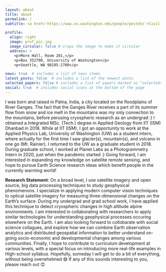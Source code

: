 ```yaml
---
layout: about
title: about
permalink: /
subtitle: <a href='https://www.ce.washington.edu/people/postdoc'>Civil & Environmental Engineering, University of Washington</a>.<br>Ice, Images, Pixels.<br>precision-topography

profile:
  align: right
  image: prof_pic.jpg
  image_circular: false # crops the image to make it circular
  address: >
    <p>More Hall, Room 201,</p>
    <p>Box 352700, University of Washington</p>
    <p>Seattle, WA 98195-2700</p>

news: true  # includes a list of news items
latest_posts: false  # includes a list of the newest posts
selected_papers: false # includes a list of papers marked as "selected={true}"
social: true  # includes social icons at the bottom of the page
---
```


I was born and raised in Patna, India, a city located on the floodplains of River Ganges. The fact that the Ganges River receives a part of its summer flow from snow and ice melt in the mountains was my only connection to the mountains, before perusing cryospheric research as an undergrad :) I obtained a Integrated MSc. (Tech.) degree in Applied Geology from IIT (ISM) Dhanbad in 2018. While at IIT (ISM), I got an opportunity to work at the Applied Physics Lab, University of Washington (UW) as a student intern, where actually for the first time I saw glacier(s), mountain(s), and volcano in one go (Mt. Rainier). I returned to the UW as a graduate student in 2018. During graduate school, I worked at Planet Labs as a Photogrammetry Intern in 2020, just when the pandemic started :) Going forward, I am interested in expanding my knowledge on satellite remote sensing, and hope to pursue Earth Science research ideas which benefit people in the currently warming world!


<strong>Research Statement</strong><span>&#58;</span> On a broad level, I use satellite imagery and open source, big data processing techniques to study geophysical phenomenons. I specialize in applying modern computer vision techniques to optical satellite imagery for measuring three-dimensional changes on the Earth’s surface. During my undergrad and grad school work, I have applied this technique to detect cryospheric changes in high altitude alpine environments. I am interested in collaborating with researchers to apply similar technologies for understanding geophysical processes occuring elsewhere on the Earth. I am also looking forward to collobarate with social science collagues, and explore how we can combine Earth observation analytics and distributed geospatial information to better understand on-going socio-economic and developmental changes among various communities. Finally, I hope to contribute to curriculum development at various levels, with a special focus on introducing more real-life examples in High-school syllabus. Hopefully, someday I will get to do a bit of everything, without being overwhelmed 😅 If any of this sounds interesting to you, please reach out 😊
